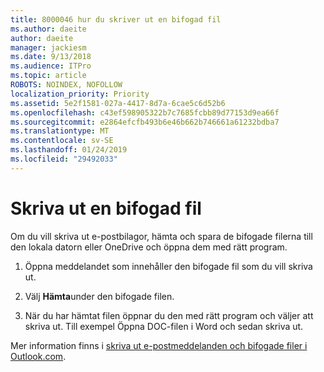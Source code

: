 ```yaml
---
title: 8000046 hur du skriver ut en bifogad fil
ms.author: daeite
author: daeite
manager: jackiesm
ms.date: 9/13/2018
ms.audience: ITPro
ms.topic: article
ROBOTS: NOINDEX, NOFOLLOW
localization_priority: Priority
ms.assetid: 5e2f1581-027a-4417-8d7a-6cae5c6d52b6
ms.openlocfilehash: c43ef598905322b7c7685fcbb89d77153d9ea66f
ms.sourcegitcommit: e2864efcfb493b6e46b662b746661a61232bdba7
ms.translationtype: MT
ms.contentlocale: sv-SE
ms.lasthandoff: 01/24/2019
ms.locfileid: "29492033"
---
```

# <a name="print-an-attachment"></a>Skriva ut en bifogad fil

Om du vill skriva ut e-postbilagor, hämta och spara de bifogade filerna till den lokala datorn eller OneDrive och öppna dem med rätt program.
  
1. Öppna meddelandet som innehåller den bifogade fil som du vill skriva ut.
    
2. Välj **Hämta**under den bifogade filen. 
    
3. När du har hämtat filen öppnar du den med rätt program och väljer att skriva ut. Till exempel Öppna DOC-filen i Word och sedan skriva ut.
    
Mer information finns i [skriva ut e-postmeddelanden och bifogade filer i Outlook.com](https://go.microsoft.com/fwlink/?linkid=2021110&amp;clcid=0x409).
  

